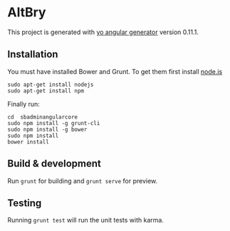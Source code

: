 # AltBry

This project is generated with [yo angular generator](https://github.com/yeoman/generator-angular)
version 0.11.1.

## Installation
You must have installed Bower and Grunt. To get them first install [node.js](https://nodejs.org/en/)

```
sudo apt-get install nodejs
sudo apt-get install npm
```
Finally run: 


```
cd  sbadminangularcore
sudo npm install -g grunt-cli 
sudo npm install -g bower
sudo npm install
bower install
```

## Build & development

Run `grunt` for building and `grunt serve` for preview.

## Testing

Running `grunt test` will run the unit tests with karma.
